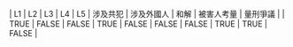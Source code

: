 | L1 | L2 | L3 | L4 | L5 | 涉及共犯 | 涉及外國人 | 和解 | 被害人考量 | 量刑爭議 |
| TRUE | FALSE | FALSE | TRUE | FALSE | FALSE | FALSE | TRUE | TRUE | FALSE |